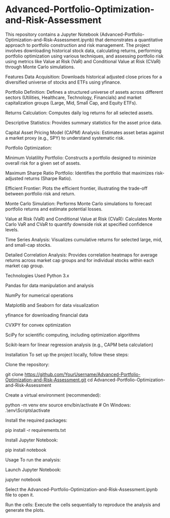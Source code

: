 # Advanced-Portfolio-Optimization-and-Risk-Assessment

This repository contains a Jupyter Notebook (Advanced-Portfolio-Optimization-and-Risk-Assessment.ipynb) that demonstrates a quantitative approach to portfolio construction and risk management. The project involves downloading historical stock data, calculating returns, performing portfolio optimization using various techniques, and assessing portfolio risk using metrics like Value at Risk (VaR) and Conditional Value at Risk (CVaR) through Monte Carlo simulations.

Features
Data Acquisition: Downloads historical adjusted close prices for a diversified universe of stocks and ETFs using yfinance.

Portfolio Definition: Defines a structured universe of assets across different sectors (Utilities, Healthcare, Technology, Financials) and market capitalization groups (Large, Mid, Small Cap, and Equity ETFs).

Returns Calculation: Computes daily log returns for all selected assets.

Descriptive Statistics: Provides summary statistics for the asset price data.

Capital Asset Pricing Model (CAPM) Analysis: Estimates asset betas against a market proxy (e.g., SPY) to understand systematic risk.

Portfolio Optimization:

Minimum Volatility Portfolio: Constructs a portfolio designed to minimize overall risk for a given set of assets.

Maximum Sharpe Ratio Portfolio: Identifies the portfolio that maximizes risk-adjusted returns (Sharpe Ratio).

Efficient Frontier: Plots the efficient frontier, illustrating the trade-off between portfolio risk and return.

Monte Carlo Simulation: Performs Monte Carlo simulations to forecast portfolio returns and estimate potential losses.

Value at Risk (VaR) and Conditional Value at Risk (CVaR): Calculates Monte Carlo VaR and CVaR to quantify downside risk at specified confidence levels.

Time Series Analysis: Visualizes cumulative returns for selected large, mid, and small-cap stocks.

Detailed Correlation Analysis: Provides correlation heatmaps for average returns across market cap groups and for individual stocks within each market cap group.

Technologies Used
Python 3.x

Pandas for data manipulation and analysis

NumPy for numerical operations

Matplotlib and Seaborn for data visualization

yfinance for downloading financial data

CVXPY for convex optimization

SciPy for scientific computing, including optimization algorithms

Scikit-learn for linear regression analysis (e.g., CAPM beta calculation)

Installation
To set up the project locally, follow these steps:

Clone the repository:

git clone https://github.com/YourUsername/Advanced-Portfolio-Optimization-and-Risk-Assessment.git
cd Advanced-Portfolio-Optimization-and-Risk-Assessment

Create a virtual environment (recommended):

python -m venv env
source env/bin/activate  # On Windows: .\env\Scripts\activate

Install the required packages:

pip install -r requirements.txt

Install Jupyter Notebook:

pip install notebook

Usage
To run the analysis:

Launch Jupyter Notebook:

jupyter notebook

Select the Advanced-Portfolio-Optimization-and-Risk-Assessment.ipynb file to open it.

Run the cells: Execute the cells sequentially to reproduce the analysis and generate the plots.

